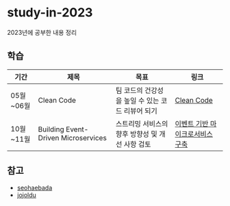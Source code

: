 # study-in-2023
2023년에 공부한 내용 정리

## 학습

| 기간      | 제목                                  | 목표                           | 링크                                                                                                                 |
|---------|-------------------------------------|------------------------------|--------------------------------------------------------------------------------------------------------------------|
| 05월~06월 | Clean Code                          | 팀 코드의 건강성을 높일 수 있는 코드 리뷰어 되기 | [Clean Code](https://www.yes24.com/Product/Goods/59626179)                                                         |
| 10월~11월 | Building Event-Driven Microservices | 스트리밍 서비스의 향후 방향성 및 개선 사항 검토  | [이벤트 기반 마이크로서비스 구축](https://www.yes24.com/Product/Goods/99423020) |


## 참고
* [seohaebada](https://github.com/seohaebada/2023)
* [jojoldu](https://github.com/jojoldu/blog-code)

